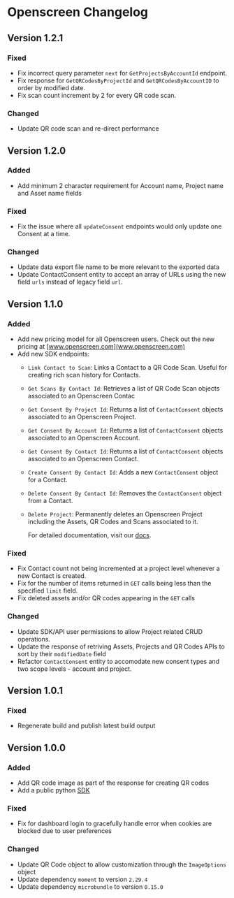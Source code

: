 # Openscreen Changelog

## Version 1.2.1
### Fixed
- Fix incorrect query parameter `next` for `GetProjectsByAccountId` endpoint.
- Fix response for `GetQRCodesByProjectId` and `GetQRCodesByAccountID` to order by modified date.
- Fix scan count increment by 2 for every QR code scan.
### Changed
- Update QR code scan and re-direct performance

## Version 1.2.0
### Added
- Add minimum 2 character requirement for Account name, Project name and Asset name fields
### Fixed
- Fix the issue where all `updateConsent` endpoints would only update one Consent at a time.
### Changed
- Update data export file name to be more relevant to the exported data
- Update ContactConsent entity to accept an array of URLs using the new field `urls` instead of legacy field `url`.

## Version 1.1.0
### Added
- Add new pricing model for all Openscreen users. Check out the new pricing at [www.openscreen.com](www.openscreen.com)
- Add new SDK endpoints:
  - `Link Contact to Scan`: Links a Contact to a QR Code Scan. Useful for creating rich scan history for Contacts.
  - `Get Scans By Contact Id`: Retrieves a list of QR Code Scan objects associated to an Openscreen Contac
  - `Get Consent By Project Id`: Returns a list of `ContactConsent` objects associated to an Openscreen Project.
  - `Get Consent By Account Id`: Returns a list of `ContactConsent` objects associated to an Openscreen Account.
  - `Get Consent By Contact Id`: Returns a list of `ContactConsent` objects associated to an Openscreen Contact.
  - `Create Consent By Contact Id`: Adds a new `ContactConsent` object for a Contact.
  - `Delete Consent By Contact Id`: Removes the `ContactConsent` object from a Contact.
  - `Delete Project`: Permanently deletes an Openscreen Project including the Assets, QR Codes and Scans associated to it.

    For detailed documentation, visit our [docs](docs.openscreen.com).
### Fixed
- Fix Contact count not being incremented at a project level whenever a new Contact is created.
- Fix for the number of items returned in `GET` calls being less than the specified `limit` field.
- Fix deleted assets and/or QR codes appearing in the `GET` calls

### Changed
- Update SDK/API user permissions to allow Project related CRUD operations.
- Update the response of retriving Assets, Projects and QR Codes APIs to sort by their `modifiedDate` field
- Refactor `ContactConsent` entity to accomodate new consent types and two scope levels - account and project.

## Version 1.0.1
### Fixed
- Regenerate build and publish latest build output

## Version 1.0.0
### Added
- Add QR code image as part of the response for creating QR codes
- Add a public python [SDK](https://pypi.org/project/openscreen/)

### Fixed
- Fix for dashboard login to gracefully handle error when cookies are blocked due to user preferences

### Changed
- Update QR Code object to allow customization through the `ImageOptions` object
- Update dependency `moment` to version `2.29.4`
- Update dependency `microbundle` to version `0.15.0`
